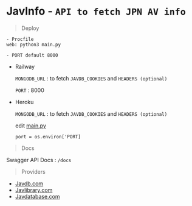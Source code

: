 # JavInfo - `API to fetch JPN AV info`

> Deploy

    - Procfile
    web: python3 main.py

    - PORT default 8000  

- Railway
    
    `MONGODB_URL` : to fetch `JAVDB_COOKIES` and `HEADERS (optional)`
    
    `PORT` : 8000

- Heroku 

    `MONGODB_URL` : to fetch `JAVDB_COOKIES` and `HEADERS (optional)`

    edit [main.py](https://github.com/iamrony777/JavInfo-api/blob/02b278777cedf6462121e112ff5e1691099c31ba/main.py#L64)
    
    ```port = os.environ['PORT]```

> Docs

Swagger API Docs : `/docs`

> Providers

- [Javdb.com](https://javdb.com/)
- [Javlibrary.com](https://www.javdatabase.com/)
- [Javdatabase.com](https://www.javlibrary.com/)